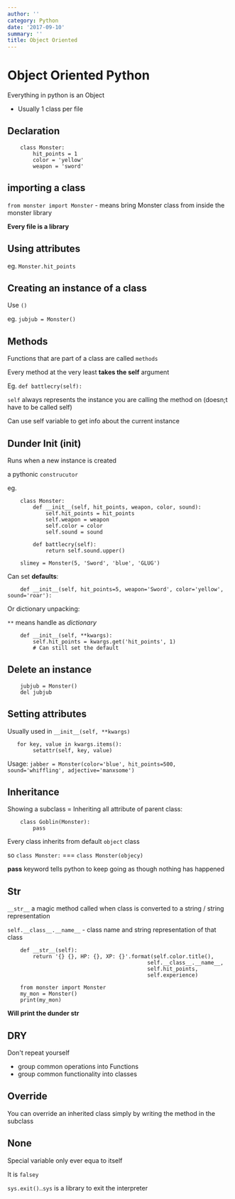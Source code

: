 ```yaml
---
author: ''
category: Python
date: '2017-09-10'
summary: ''
title: Object Oriented
---
```

# Object Oriented Python

Everything in python is an Object

* Usually 1 class per file

## Declaration

        class Monster:
            hit_points = 1
            color = 'yellow'
            weapon = 'sword'

## importing a class

`from monster import Monster` - means bring Monster class from inside the monster library

**Every file is a library**

## Using attributes

eg. `Monster.hit_points`

## Creating an instance of a class

Use `()`

eg. `jubjub = Monster()`

## Methods

Functions that are part of a class are called `methods`

Every method at the very least **takes the self** argument

Eg. `def battlecry(self):`

`self` always represents the instance you are calling the method on (doesn;t have to be called self)

Can use self variable to get info about the current instance

## Dunder Init (__init__)

Runs when a new instance is created

a pythonic `construcutor`

eg.

        class Monster:
            def __init__(self, hit_points, weapon, color, sound):
                self.hit_points = hit_points
                self.weapon = weapon
                self.color = color
                self.sound = sound

            def battlecry(self):
                return self.sound.upper()

        slimey = Monster(5, 'Sword', 'blue', 'GLUG')

Can set **defaults**:

        def __init__(self, hit_points=5, weapon='Sword', color='yellow', sound='roar'):

Or dictionary unpacking:

`**` means handle as _dictionary_

        def __init__(self, **kwargs):
            self.hit_points = kwargs.get('hit_points', 1)
            # Can still set the default

## Delete an instance

        jubjub = Monster()
        del jubjub

## Setting attributes

Usually used in `__init__(self, **kwargs)`

       for key, value in kwargs.items():
            setattr(self, key, value)

Usage: `jabber = Monster(color='blue', hit_points=500, sound='whiffling', adjective='manxsome')`

## Inheritance

Showing a subclass = Inheriting all attribute of parent class:

        class Goblin(Monster):
            pass

Every class inherits from default `object` class 

so `class Monster:` === `class Monster(objecy)`

**pass** keyword tells python to keep going as though nothing has happened

## __Str__

`__str__` a magic method called when class is converted to a string / string representation

`self.__class__.__name__` - class name and string representation of that class

        def __str__(self):
            return '{} {}, HP: {}, XP: {}'.format(self.color.title(),
                                                self.__class__.__name__,
                                                self.hit_points,
                                                self.experience)

        from monster import Monster
        my_mon = Monster()
        print(my_mon)


**Will print the dunder str**

## DRY

Don't repeat yourself

* group common operations into Functions
* group common functionality into classes

## Override

You can override an inherited class simply by writing the method in the subclass

## None

Special variable only ever equa to itself

It is `falsey`

`sys.exit()`..`sys` is a library to exit the interpreter